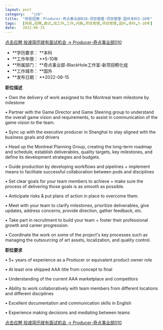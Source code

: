 ```yaml
---
layout:	post
category:	"job"
title:	"网易招聘：Producer-奇点事业部010-项目管理-项目管理-国外本科5-10年"
tags:	[网易,招聘,面试,找工作,工作,内推,项目管理,项目管理,国外,本科,5-10年]
date:	2022-06-15
---
```


[点击应聘 投递简历就有面试机会 ->  Producer-奇点事业部010](http://mobile.bole.netease.com/bole/boleDetail?id=38934&employeeId=346f03c3cda5f04c&key=all)



- **学历要求： **本科
- **工作年限： **5-10年
- **所属部门： **奇点事业部-BlackHole工作室-新项目孵化组
- **工作城市： **国外
- **发布日期： **2022-06-15



**职位描述**

•	Own the delivery of work assigned to the Montreal team milestone by milestone

•	Partner with the Game Director and Game Steering group to understand the overall game vision and requirements, to assist in communication of the game vision to the team.

•	Sync up with the executive producer in Shanghai to stay aligned with the business goals and drivers

•	Head up the Montreal Planning Group, creating the long-term roadmap and schedule, establish deliverables, quality targets, key milestones, and define its development strategies and budgets.

•	Guide production by developing workflows and pipelines + implement means to facilitate successful collaboration between pods and disciplines

•	Set clear goals for your team members to achieve + make sure the process of delivering those goals is as smooth as possible.

•	Anticipate risks &amp; put plans of action in place to overcome them.

•	Meet with your team to clarify milestones, prioritize deliverables, give updates, address concerns, provide direction, gather feedback, etc.

•	Take part in recruitment to build your team + foster their professional growth and career progression.

•	Coordinate the work on some of the project's key processes such as managing the outsourcing of art assets, localization, and quality control.





**职位要求**

•	5+ years of experience as a Producer or equivalent product owner role

•	At least one shipped AAA title from concept to final

•	Understanding of the current AAA marketplace and competitors

•	Ability to work collaboratively with team members from different locations and different disciplines

•	Excellent documentation and communication skills in English

•	Experience making decisions and mediating between teams





[点击应聘 投递简历就有面试机会 ->  Producer-奇点事业部010](http://mobile.bole.netease.com/bole/boleDetail?id=38934&employeeId=346f03c3cda5f04c&key=all)